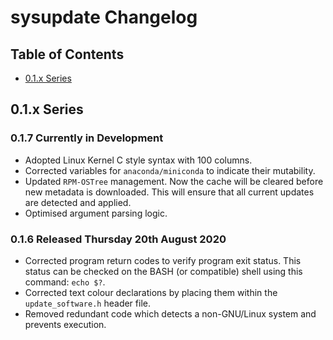 # sysupdate Changelog

## Table of Contents

- [0.1.x Series](#01x-series)

## 0.1.x Series

### 0.1.7 Currently in Development

- Adopted Linux Kernel C style syntax with 100 columns.
- Corrected variables for `anaconda/miniconda` to indicate their mutability.
- Updated `RPM-OSTree` management. Now the cache will be cleared before new
  metadata is downloaded. This will ensure that all current updates are detected
  and applied.
- Optimised argument parsing logic.

### 0.1.6 Released Thursday 20th August 2020

- Corrected program return codes to verify program exit status. This status can
  be checked on the BASH (or compatible) shell using this command: `echo $?`.
- Corrected text colour declarations by placing them within the
  `update_software.h` header file.
- Removed redundant code which detects a non-GNU/Linux system and prevents
  execution.
